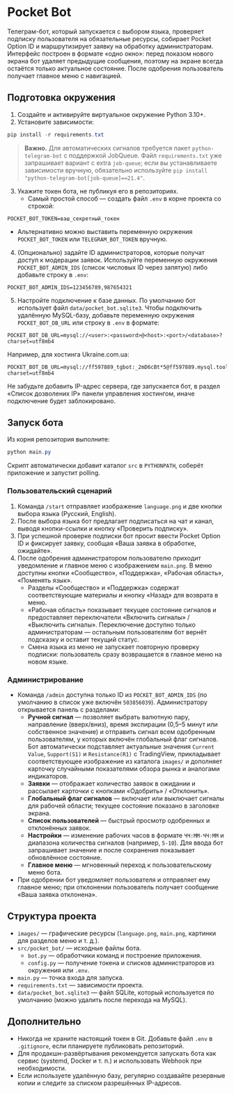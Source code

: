 # Pocket Bot

Телеграм-бот, который запускается с выбором языка, проверяет подписку пользователя на обязательные ресурсы, собирает Pocket Option ID и маршрутизирует заявку на обработку администраторам. Интерфейс построен в формате «одно окно»: перед показом нового экрана бот удаляет предыдущие сообщения, поэтому на экране всегда остаётся только актуальное состояние. После одобрения пользователь получает главное меню с навигацией.

## Подготовка окружения

1. Создайте и активируйте виртуальное окружение Python 3.10+.
2. Установите зависимости:

```powershell
pip install -r requirements.txt
```

   > **Важно.** Для автоматических сигналов требуется пакет `python-telegram-bot` с поддержкой JobQueue. Файл `requirements.txt` уже запрашивает вариант с extra `job-queue`; если вы устанавливаете зависимости вручную, обязательно используйте `pip install "python-telegram-bot[job-queue]==21.4"`.

3. Укажите токен бота, не публикуя его в репозиториях.
   - Самый простой способ — создать файл `.env` в корне проекта со строкой:

```
POCKET_BOT_TOKEN=ваш_секретный_токен
```

   - Альтернативно можно выставить переменную окружения `POCKET_BOT_TOKEN` или `TELEGRAM_BOT_TOKEN` вручную.
4. (Опционально) задайте ID администраторов, которые получат доступ к модерации заявок. Используйте переменную окружения `POCKET_BOT_ADMIN_IDS` (список числовых ID через запятую) либо добавьте строку в `.env`:

```
POCKET_BOT_ADMIN_IDS=123456789,987654321
```
5. Настройте подключение к базе данных. По умолчанию бот использует файл `data/pocket_bot.sqlite3`. Чтобы подключить удалённую MySQL-базу, добавьте переменную окружения `POCKET_BOT_DB_URL` или строку в `.env` в формате:

```
POCKET_BOT_DB_URL=mysql://<user>:<password>@<host>:<port>/<database>?charset=utf8mb4
```

Например, для хостинга Ukraine.com.ua:

```
POCKET_BOT_DB_URL=mysql://ff597889_tgbot:_2mD6cBt*5@ff597889.mysql.tools:3306/ff597889_tgbot?charset=utf8mb4
```

Не забудьте добавить IP-адрес сервера, где запускается бот, в раздел «Список дозволених IP» панели управления хостингом, иначе подключение будет заблокировано.

## Запуск бота

Из корня репозитория выполните:

```powershell
python main.py
```

Скрипт автоматически добавит каталог `src` в `PYTHONPATH`, соберёт приложение и запустит polling.

### Пользовательский сценарий

1. Команда `/start` отправляет изображение `language.png` и две кнопки выбора языка (Русский, English).
2. После выбора языка бот предлагает подписаться на чат и канал, выводя кнопки-ссылки и кнопку «Проверить подписку».
3. При успешной проверке подписки бот просит ввести Pocket Option ID и фиксирует заявку, сообщая «Ваша заявка в обработке, ожидайте».
4. После одобрения администратором пользователю приходит уведомление и главное меню с изображением `main.png`. В меню доступны кнопки «Сообщество», «Поддержка», «Рабочая область», «Поменять язык».
   - Разделы «Сообщество» и «Поддержка» содержат соответствующие материалы и кнопку «Назад» для возврата в меню.
   - «Рабочая область» показывает текущее состояние сигналов и предоставляет переключатели «Включить сигналы» / «Выключить сигналы». Переключение доступно только администраторам — остальным пользователям бот вернёт подсказку и оставит текущий статус.
   - Смена языка из меню не запускает повторную проверку подписки: пользователь сразу возвращается в главное меню на новом языке.

### Администрирование

- Команда `/admin` доступна только ID из `POCKET_BOT_ADMIN_IDS` (по умолчанию в список уже включён `503856039`). Администратору открывается панель с разделами:
   - **Ручной сигнал** — позволяет выбрать валютную пару, направление (вверх/вниз), время экспирации (0,5–5 минут или собственное значение) и отправить сигнал всем одобренным пользователям, у которых включён глобальный флаг сигналов. Бот автоматически подставляет актуальные значения `Current Value`, `Support(S1)` и `Resistance(R1)` с TradingView, прикладывает соответствующее изображение из каталога `images/` и дополняет карточку случайными показателями обзора рынка и аналогами индикаторов.
   - **Заявки** — отображает количество заявок в ожидании и рассылает карточки с кнопками «Одобрить» / «Отклонить».
   - **Глобальный флаг сигналов** — включает или выключает сигналы для рабочей области; текущее состояние показано в заголовке экрана.
   - **Список пользователей** — быстрый просмотр одобренных и отклонённых заявок.
   - **Настройки** — изменение рабочих часов в формате `ЧЧ:ММ-ЧЧ:ММ` и диапазона количества сигналов (например, `5-10`). Для ввода бот запрашивает значение и после сохранения показывает обновлённое состояние.
   - **Главное меню** — мгновенный переход к пользовательскому меню бота.
- При одобрении бот уведомляет пользователя и отправляет ему главное меню; при отклонении пользователь получает сообщение «Ваша заявка отклонена».

## Структура проекта

- `images/` — графические ресурсы (`language.png`, `main.png`, картинки для разделов меню и т. д.).
- `src/pocket_bot/` — исходные файлы бота.
  - `bot.py` — обработчики команд и построение приложения.
   - `config.py` — получение токена и списков администраторов из окружения или `.env`.
- `main.py` — точка входа для запуска.
- `requirements.txt` — зависимости проекта.
- `data/pocket_bot.sqlite3` — файл SQLite, который используется по умолчанию (можно удалить после перехода на MySQL).

## Дополнительно

- Никогда не храните настоящий токен в Git. Добавьте файл `.env` в `.gitignore`, если планируете публиковать репозиторий.
- Для продакшн-развёртывания рекомендуется запускать бота как сервис (systemd, Docker и т. п.) и использовать Webhook при необходимости.
- Если используете удалённую базу, регулярно создавайте резервные копии и следите за списком разрешённых IP-адресов.
